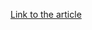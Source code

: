[Link to the article](https://threatconnect.com/blog/top-5-best-practices-to-continuously-improve-your-intelligence-requirements/)
